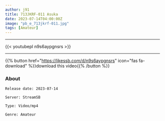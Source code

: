 ```yaml
---
author: j91
title: 713JKRF-011 Asuka
date: 2023-07-14T04:00:00Z
image: "pb_e_713jkrf-011.jpg"
tags: [Amateur]
---
```

___

{{< youtubepl n9s6aypgnsrs >}}
___

{{% button href="https://likessb.com/d/n9s6aypgnsrs" icon="fas fa-download" %}}download this video{{% /button %}}
### About

`Release date: 2023-07-14`

`Server: StreamSB`

`Type: Video/mp4`

`Genre:	Amateur`